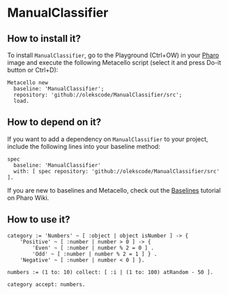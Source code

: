# ManualClassifier

## How to install it?

To install `ManualClassifier`, go to the Playground (Ctrl+OW) in your [Pharo](https://pharo.org/) image and execute the following Metacello script (select it and press Do-it button or Ctrl+D):

```Smalltalk
Metacello new
  baseline: 'ManualClassifier';
  repository: 'github://olekscode/ManualClassifier/src';
  load.
```

## How to depend on it?

If you want to add a dependency on `ManualClassifier` to your project, include the following lines into your baseline method:

```Smalltalk
spec
  baseline: 'ManualClassifier'
  with: [ spec repository: 'github://olekscode/ManualClassifier/src' ].
```

If you are new to baselines and Metacello, check out the [Baselines](https://github.com/pharo-open-documentation/pharo-wiki/blob/master/General/Baselines.md) tutorial on Pharo Wiki.

## How to use it?

```Smalltalk
category := 'Numbers' ~ [ :object | object isNumber ] -> { 
	'Positive' ~ [ :number | number > 0 ] -> { 
		'Even' ~ [ :number | number % 2 = 0 ] .
		'Odd' ~ [ :number | number % 2 = 1 ] } .
	'Negative' ~ [ :number | number < 0 ] }.
	
numbers := (1 to: 10) collect: [ :i | (1 to: 100) atRandom - 50 ].

category accept: numbers.
```
